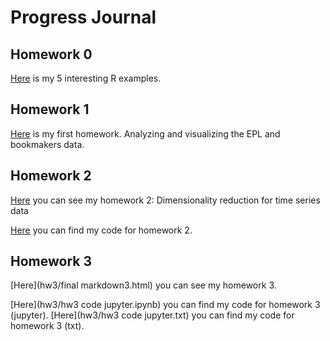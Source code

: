 # Progress Journal

## Homework 0

[Here](files/example_homework_0.html) is my 5 interesting R examples.


## Homework 1

[Here](hw2/odev-total.html) is my first homework. Analyzing and visualizing the EPL and bookmakers data.


## Homework 2

[Here](homework2(ucuncu)/homework2/finalhtm.html) you can see my homework 2: Dimensionality reduction for time series data

[Here](homework2(ucuncu)/homework2/kod_text.txt) you can find my code for homework 2.

## Homework 3

[Here](hw3/final markdown3.html) you can see my homework 3.

[Here](hw3/hw3 code jupyter.ipynb) you can find my code for homework 3 (jupyter).
[Here](hw3/hw3 code jupyter.txt) you can find my code for homework 3 (txt).